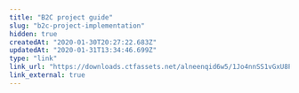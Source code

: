 ```yaml
---
title: "B2C project guide"
slug: "b2c-project-implementation"
hidden: true
createdAt: "2020-01-30T20:27:22.683Z"
updatedAt: "2020-01-31T13:34:46.699Z"
type: "link"
link_url: "https://downloads.ctfassets.net/alneenqid6w5/1Jo4nnSS1vGxU8PlthMFXN/0353a242200b7df91ff8249dd9c566ba/VTEXBook_-_ACCT_-_Guia_Basico_do_Lojista_-_Implantacao_de_Projeto_B2C_-_Ingles.pdf"
link_external: true
---
```

